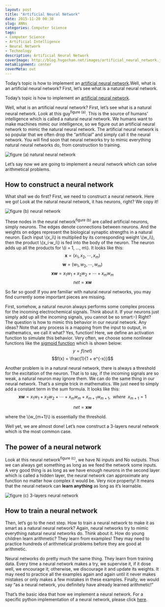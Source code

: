 ```yaml
---
layout: post
title: "Artificial Neural Network"
date: 2015-11-20 00:30
slug: ANNs
categories: Computer Science
tags: 
- Computer Science
- Artificial Intelligence
- Neural Network
- Technology
description: Artificial Neural Network
coverImage: http://blog.hugochan.net/images/artificial_neural_network.jpg
metaAlignment: center
coverMeta: out
---
```


Today’s topic is how to implement an [artificial neural network](https://en.wikipedia.org/wiki/Artificial_neural_network).Well, what is an artificial neural network? First, let’s see what is a natural neural network.
<!-- more --> <!-- excerpt -->

Today’s topic is how to implement an [artificial neural network](https://en.wikipedia.org/wiki/Artificial_neural_network).

Well, what is an artificial neural network? First, let’s see what is a natural neural network. Look at this guy<sup>figure (a)</sup>. This is the source of humans’ intelligence which is called a natural neural network. We humans want to make machines mimic our intelligence, so we figure out an artificial neural network to mimic the natural neural network. The artificial neural network is so popular that we often drop the “artificial” and simply call it the neural network. You will find soon that neural networks try to mimic everything natural neural networks do, from construction to training.

![figure (a) natural neural network](http://blog.hugochan.net/images/natural_neural_network.gif)

Let’s say now we are going to implement a neural network which can solve arithmetical problems. 

## How to construct a neural network
What shall we do first? First, we need to construct a neural network. Here we go! Look at the natural neural network, it has neurons, right? We copy it! 

![figure (b) neural network](http://blog.hugochan.net/images/neural_network.png)

These nodes in the neural network<sup>figure (b)</sup> are called artificial neurons, simply neurons. The edges denote connections between neurons. And the weights on edges represent the biological synaptic strengths in a natural neuron. Each input \\(x_i\\) is multiplied by its corresponding weight \\(w_i\\), then the product \\(x_i⋅w_i\\) is fed into the body of the neuron. The neuron adds up all the products for \\(i = 1, …, m\\). It looks like this:
$$\mathbf{x} = (x_1, x_2, \cdots, x_m)$$
$$\mathbf{w} = (w_1, w_2, \cdots, w_m)$$
$$\mathbf{x}\mathbf{w} = x_1w_1 + x_2w_2 + \cdots + x_mw_m$$
$$net = \mathbf{x}\mathbf{w}$$

So far so good! If you are familiar with natural neural networks, you may find currently some important pieces are missing.

First, somehow, a natural neuron always performs some complex process for the incoming electrochemical signals. Think about it. If your neurons just simply add up all the incoming signals, you cannot be so smart:-) Right? The question is how to mimic this behavior in our neural network. Any ideas? Note that any process is a mapping from the input to output, in mathematics, we call it what? Yes, function! Here, we define an activation function to simulate this behavior. Very often, we choose some nonlinear functions like the [sigmoid function](https://en.wikipedia.org/wiki/Sigmoid_function) which is shown below:
$$y = f(net)$$
$$f(x) = \frac{1}{1 + e^{-x}}$$

Another problem is in a natural neural network, there is always a threshold for the excitation of the neuron. That is to say, if the incoming signals are so weak, a natural neuron may ignore them. We can do the same thing in our neural network. That’s a simple trick in mathematics. We just need to simply add a constant term in the sum formula. It looks like this:
$$\mathbf{x}\mathbf{w} = x_1w_1 + x_2w_2 + \cdots + x_mw_m + x_{m+1}w_{m+1}, ~~ where ~~ x_{m+1}=1$$


$$net = \mathbf{x}\mathbf{w}$$

where the \\(w_{m+1}\\) is essentially the threshold.

Well yet, we are almost done! Let’s now construct a 3-layers neural network which is the most common case.

## The power of a neural network
Look at this neural network<sup>figure (c)</sup>, we have Ni inputs and No outputs. Thus we can always get something as long as we feed the network some inputs. A very good thing is as long as we have enough neurons in the second layer which is called a hidden layer, the neural network can approximate any function no matter how complex it would be. Very nice property! It means that the neural network can **learn anything** as long as it’s learnable.

![figure (c) 3-layers neural network](http://blog.hugochan.net/images/3_layers_neural_network.gif)

## How to train a neural network
Then, let’s go to the next step. How to train a neural network to make it as smart as a natural neural network? Again, neural networks try to mimic everything natural neural networks do. Think about it. How do young children learn arithmetic? They learn from examples! They may need to practice hundreds of arithmetical problems before they are good at arithmetic. 

Neural networks do pretty much the same thing. They learn from training data. Every time a neural network makes a try, we supervise it, if it dose well, we encourage it; otherwise, we discourage it and update its weights. It may need to practice all the examples again and again until it never makes mistakes or only makes a few mistakes in these examples. Finally, we would say “as a neural network, you definitely have already learned arithmetic!”

That’s the basic idea that how we implement a neural network. For a specific python implementation of a neural network, please click [here](https://github.com/hugochan/ML-DM-Study-Notes/blob/master/neural%20networks/nn.py).

<script type="text/javascript" src="http://cdn.mathjax.org/mathjax/latest/MathJax.js?config=default"></script>
